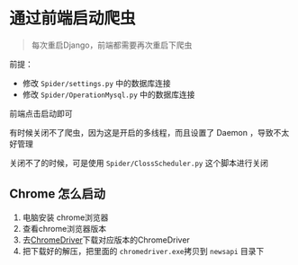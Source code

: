 # 通过前端启动爬虫
> 每次重启Django，前端都需要再次重启下爬虫

前提：
- 修改 `Spider/settings.py` 中的数据库连接
- 修改 `Spider/OperationMysql.py` 中的数据库连接

前端点击启动即可

有时候关闭不了爬虫，因为这是开启的多线程，而且设置了 Daemon ，导致不太好管理

关闭不了的时候，可是使用 `Spider/ClossScheduler.py` 这个脚本进行关闭

## Chrome 怎么启动

1. 电脑安装 chrome浏览器
2. 查看chrome浏览器版本
3. 去[ChromeDriver](https://chromedriver.chromium.org/downloads)下载对应版本的ChromeDriver
4. 把下载好的解压，把里面的 `chromedriver.exe`拷贝到 `newsapi` 目录下